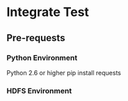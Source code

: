 # Integrate Test

## Pre-requests

### Python Environment
Python 2.6 or higher
pip install requests

### HDFS Environment